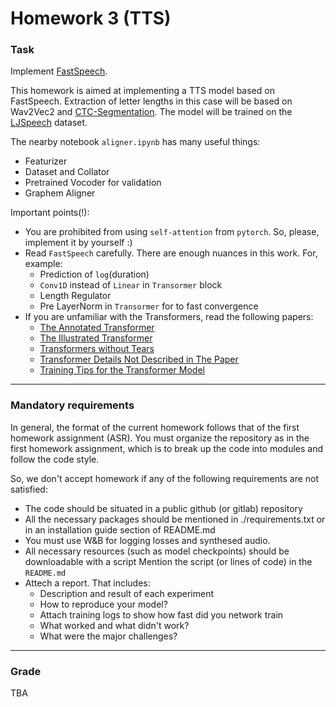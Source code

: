 # Homework 3 (TTS)

### Task
Implement [FastSpeech](https://arxiv.org/pdf/1905.09263.pdf).

This homework is aimed at implementing a TTS model based on FastSpeech.
Extraction of letter lengths in this case will be based on Wav2Vec2 and [CTC-Segmentation](https://arxiv.org/pdf/2007.09127.pdf).
The model will be trained on the [LJSpeech](https://keithito.com/LJ-Speech-Dataset/) dataset.

The nearby notebook `aligner.ipynb` has many useful things:
* Featurizer
* Dataset and Collator
* Pretrained Vocoder for validation
* Graphem Aligner

Important points(!):
* You are prohibited from using `self-attention` from `pytorch`. So, please, implement it by yourself :)
* Read `FastSpeech` carefully. There are enough nuances in this work. For, example:
  * Prediction of `log`(duration)
  * `Conv1D` instead of `Linear` in `Transormer` block
  * Length Regulator
  * Pre LayerNorm in `Transormer` for to fast convergence
* If you are unfamiliar with the Transformers, read the following papers:
  * [The Annotated Transformer](http://nlp.seas.harvard.edu/2018/04/03/attention.html)
  * [The Illustrated Transformer](http://jalammar.github.io/illustrated-transformer/)
  * [Transformers without Tears](https://tnq177.github.io/data/transformers_without_tears.pdf)
  * [Transformer Details Not Described in The Paper](https://tunz.kr/post/4)
  * [Training Tips for the Transformer Model](https://arxiv.org/pdf/1804.00247.pdf)


--------------
### Mandatory requirements
In general, the format of the current homework follows that of the first homework assignment (ASR).
You must organize the repository as in the first homework assignment, which is to break up the code into modules and follow the code style.

So, we don't accept homework if any of the following requirements are not satisfied:
* The code should be situated in a public github (or gitlab) repository
* All the necessary packages should be mentioned in ./requirements.txt or in an installation guide section of README.md
* You must use W&B for logging losses and synthesed audio. 
* All necessary resources (such as model checkpoints) should be downloadable with a script
  Mention the script (or lines of code) in the `README.md`
* Attech a report. That includes:
  * Description and result of each experiment
  * How to reproduce your model?
  * Attach training logs to show how fast did you network train
  * What worked and what didn't work?
  * What were the major challenges?

--------------
### Grade
TBA
<!---
```
grade = 4 * (`compression rate` / 10) + 4 * (`speed up rate` / 10) 
  + 2 * `streaming`
  - days_expired - report_penalty (up to 3.0 points)
```
--->
